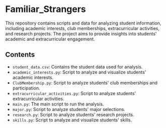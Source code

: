 # Familiar_Strangers

This repository contains scripts and data for analyzing student information, including academic interests, club memberships, extracurricular activities, and research projects. The project aims to provide insights into students' academic and extracurricular engagement.

## Contents

- `student_data.csv`: Contains the student data used for analysis.
- `academic_interests.py`: Script to analyze and visualize students' academic interests.
- `ClubMembership.py`: Script to analyze students' club memberships and participation.
- `extracurricular_activities.py`: Script to analyze students' extracurricular activities.
- `main.py`: The main script to run the analysis.
- `major.py`: Script to analyze students' major selections.
- `research.py`: Script to analyze students' research projects.
- `skills.py`: Script to analyze and visualize students' skills.

